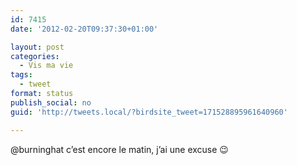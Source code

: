 ```yaml
---
id: 7415
date: '2012-02-20T09:37:30+01:00'

layout: post
categories:
  - Vis ma vie
tags:
  - tweet
format: status
publish_social: no
guid: 'http://tweets.local/?birdsite_tweet=171528895961640960'

---
```


@burninghat c’est encore le matin, j’ai une excuse 😉
